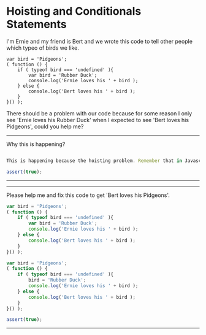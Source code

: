 # Hoisting and Conditionals Statements

I'm Ernie and my friend is Bert and we wrote this code to tell other people which typeo of birds we like.

```
var bird = 'Pidgeons';
( function () {
    if ( typeof bird === 'undefined' ){
        var bird = 'Rubber Duck';
        console.log('Ernie loves his ' + bird );
    } else {
        console.log('Bert loves his ' + bird );
    }
}() );
```

There should be a problem with our code because for some reason I only see 'Ernie loves his Rubber Duck' when I expected to see 'Bert loves his Pidgeons', could you help me?

---

Why this is happening?

```js

```

```js
This is happening because the hoisting problem. Remember that in Javascript there are no block variables.
```

```js
assert(true);
```

---

---

Please help me and fix this code to get 'Bert loves his Pidgeons'.

```js
var bird = 'Pidgeons';
( function () {
    if ( typeof bird === 'undefined' ){
        var bird = 'Rubber Duck';
        console.log('Ernie loves his ' + bird );
    } else {
        console.log('Bert loves his ' + bird );
    }
}() );
```

```js
var bird = 'Pidgeons';
( function () {
    if ( typeof bird === 'undefined' ){
        bird = 'Rubber Duck';
        console.log('Ernie loves his ' + bird );
    } else {
        console.log('Bert loves his ' + bird );
    }
}() );
```

```js
assert(true);
```

---